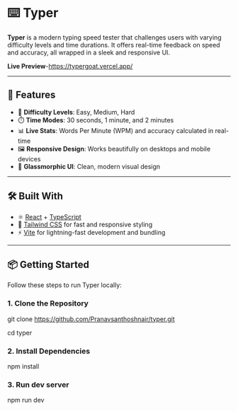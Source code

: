 # ⌨️ Typer

**Typer** is a modern typing speed tester that challenges users with varying difficulty levels and time durations. It offers real-time feedback on speed and accuracy, all wrapped in a sleek and responsive UI.

**Live Preview**-https://typergoat.vercel.app/

---

## 🚀 Features

- 🧠 **Difficulty Levels**: Easy, Medium, Hard
- ⏱️ **Time Modes**: 30 seconds, 1 minute, and 2 minutes
- 📊 **Live Stats**: Words Per Minute (WPM) and accuracy calculated in real-time
- 🖼️ **Responsive Design**: Works beautifully on desktops and mobile devices
- 💎 **Glassmorphic UI**: Clean, modern visual design

---

## 🛠️ Built With

- ⚛️ [React](https://reactjs.org/) + [TypeScript](https://www.typescriptlang.org/)
- 💨 [Tailwind CSS](https://tailwindcss.com/) for fast and responsive styling
- ⚡ [Vite](https://vitejs.dev/) for lightning-fast development and bundling

---

## 📦 Getting Started

Follow these steps to run Typer locally:

### 1. Clone the Repository


git clone https://github.com/Pranavsanthoshnair/typer.git

cd typer

### 2. Install Dependencies
npm install 

### 3. Run dev server
npm run dev




